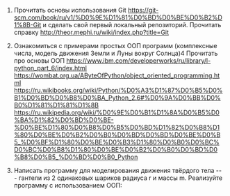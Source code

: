 1. Прочитать основы использования Git https://git-scm.com/book/ru/v1/%D0%9E%D1%81%D0%BD%D0%BE%D0%B2%D1%8B-Git и сделать свой первый локальный репозиторий.
Прочитать справку http://theor.mephi.ru/wiki/index.php?title=Git

2. Ознакомиться с примерами простых ООП программ (комплексные числа, модель движения Земли и Луны вокруг Солнца)4
Прочитать про основы ООП
https://www.ibm.com/developerworks/ru/library/l-python_part_6/index.html
https://wombat.org.ua/AByteOfPython/object_oriented_programming.html
https://ru.wikibooks.org/wiki/Python/%D0%A3%D1%87%D0%B5%D0%B1%D0%BD%D0%B8%D0%BA_Python_2.6#%D0%9A%D0%BB%D0%B0%D1%81%D1%81%D1%8B
https://ru.wikipedia.org/wiki/%D0%9E%D0%B1%D1%8A%D0%B5%D0%BA%D1%82%D0%BD%D0%BE-%D0%BE%D1%80%D0%B8%D0%B5%D0%BD%D1%82%D0%B8%D1%80%D0%BE%D0%B2%D0%B0%D0%BD%D0%BD%D0%BE%D0%B5_%D0%BF%D1%80%D0%BE%D0%B3%D1%80%D0%B0%D0%BC%D0%BC%D0%B8%D1%80%D0%BE%D0%B2%D0%B0%D0%BD%D0%B8%D0%B5_%D0%BD%D0%B0_Python

3. Написать программу для моделирования движения твёрдого тела --- гантели из 2 одинаковых шариков радиуса r и массы m. Реализуйте программу с использованием ООП:
